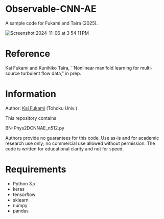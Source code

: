 # Observable-CNN-AE
A sample code for Fukami and Taira (2025).

![Screenshot 2024-11-06 at 3 54 11 PM](https://github.com/user-attachments/assets/89c5cad2-edda-430d-b05e-721b78f48a1a)

# Reference
Kai Fukami and Kunihiko Taira, ``Nonlinear manifold learning for multi-source turbulent flow data," in prep.

# Information
Author: [Kai Fukami](https://scholar.google.co.jp/citations?user=ipJb8qcAAAAJ&hl=en) (Tohoku Univ.)

This repository contains

BN-Phys2DCNNAE_n512.py

Authors provide no guarantees for this code. Use as-is and for academic research use only; no commercial use allowed without permission. The code is written for educational clarity and not for speed.

# Requirements
* Python 3.x  
* keras  
* tensorflow
* sklearn
* numpy
* pandas
